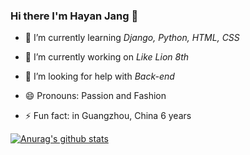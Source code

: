 ### Hi there I'm Hayan Jang 👋

- 🌱 I’m currently learning _Django, Python, HTML, CSS_
- 🔭 I’m currently working on _Like Lion 8th_
- 🤔 I’m looking for help with _Back-end_
  
- 😄 Pronouns: Passion and Fashion
- ⚡ Fun fact: in Guangzhou, China 6 years
  
[![Anurag's github stats](https://github-readme-stats.vercel.app/api?username=white-jang&show_icons=true&hide=stars,prs)](https://github.com/anuraghazra/github-readme-stats)
